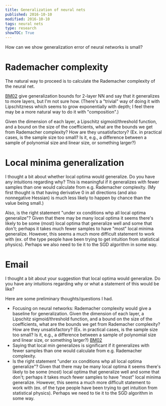```yaml
---
title: Generalization of neural nets
published: 2016-10-10
modified: 2016-10-10
tags: neural nets
type: research
showTOC: True
---
```


How can we show generalization error of neural networks is small?

# Rademacher complexity

The natural way to proceed is to calculate the Rademacher complexity of the neural net. 

[BM02](http://www.jmlr.org/papers/volume3/bartlett02a/bartlett02a.pdf) give generalization bounds for 2-layer NN and say that it generalizes to more layers, but I'm not sure how. (There's a "trivial" way of doing it with Lipschitzness which seems to grow exponentially with depth; I feel there may be a more natural way to do it with "composition".)

Given the dimension of each layer, a Lipschitz sigmoid/threshold function, and a bound on the size of the coefficients, what are the bounds we get from Rademacher complexity? How are they unsatisfactory? (Ex. in practical cases, is the sample size too small? Is it, e.g., a difference between a sample of polynomial size and linear size, or something larger?)

# Local minima generalization

I thought a bit about whether local optima would generalize. Do you have any intuitions regarding why? This is meaningful if it generalizes with fewer samples than one would calculate from e.g. Rademacher complexity. (My first thought is that having derivative 0 in all directions (and also nonnegative Hessian) is much less likely to happen by chance than the value being small.)

Also, is the right statement "under xx conditions whp all local optima generalize"? Given that there may be many local optima it seems there's likely to be some (most) local optima that generalize well and some that don't; perhaps it takes much fewer samples to have "most" local minima generalize. However, this seems a much more difficult statement to work with (ex. of the type people have been trying to get intuition from statistical physics). Perhaps we also need to tie it to the SGD algorithm in some way.

# Email

I thought a bit about your suggestion that local optima would generalize. Do you have any intuitions regarding why or what a statement of this would be like?

Here are some preliminary thoughts/questions I had.

* Focusing on neural networks: Rademacher complexity would give a baseline for generalization. Given the dimension of each layer, a Lipschitz sigmoid/threshold function, and a bound on the size of the coefficients, what are the bounds we get from Rademacher complexity? How are they unsatisfactory? (Ex. in practical cases, is the sample size too small? Is it, e.g., a difference between a sample of polynomial size and linear size, or something larger?) [BM02](http://www.jmlr.org/papers/volume3/bartlett02a/bartlett02a.pdf)
* Saying that local min generalizes is significant if it generalizes with fewer samples than one would calculate from e.g. Rademacher complexity. 
* Is the right statement "under xx conditions whp all local optima generalize"? Given that there may be many local optima it seems there's likely to be some (most) local optima that generalize well and some that don't; perhaps it takes much fewer samples to have "most" local minima generalize. However, this seems a much more difficult statement to work with (ex. of the type people have been trying to get intuition from statistical physics). Perhaps we need to tie it to the SGD algorithm in some way.
